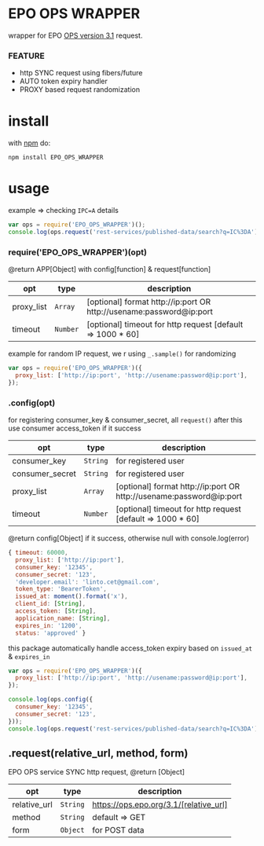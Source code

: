# EPO OPS WRAPPER
wrapper for EPO [OPS version 3.1](https://developers.epo.org) request.

### FEATURE
* http SYNC request using fibers/future
* AUTO token expiry handler
* PROXY based request randomization

# install
with [npm](https://www.npmjs.com/package/EPO_OPS_WRAPPER) do:

```
npm install EPO_OPS_WRAPPER
```

# usage
example => checking ```IPC=A``` details

```js
var ops = require('EPO_OPS_WRAPPER')();
console.log(ops.request('rest-services/published-data/search?q=IC%3DA'));
```

### require('EPO_OPS_WRAPPER')(opt)
@return APP[Object] with config[function] & request[function]

| opt | type | description |
| --- | --- | --- |
| proxy_list | <code>Array</code> | [optional] format http://ip:port OR http://usename:password@ip:port |
| timeout | <code>Number</code> | [optional] timeout for http request [default => 1000 * 60] |


example for random IP request, we r using ```_.sample()``` for randomizing


```js
var ops = require('EPO_OPS_WRAPPER')({
  proxy_list: ['http://ip:port', 'http://usename:password@ip:port'],
});
```

### .config(opt)
for registering consumer_key & consumer_secret, all ```request()``` after this use consumer access_token if it success

| opt | type | description |
| --- | --- | --- |
| consumer_key | <code>String</code> | for registered user |
| consumer_secret | <code>String</code> | for registered user |
| proxy_list | <code>Array</code> | [optional] format http://ip:port OR http://usename:password@ip:port |
| timeout | <code>Number</code> | [optional] timeout for http request [default => 1000 * 60] |


@return config[Object] if it success, otherwise null with console.log(error)


```js
{ timeout: 60000,
  proxy_list: ['http://ip:port'],
  consumer_key: '12345',
  consumer_secret: '123',
  'developer.email': 'linto.cet@gmail.com',
  token_type: 'BearerToken',
  issued_at: moment().format('x'),
  client_id: [String],
  access_token: [String],
  application_name: [String],
  expires_in: '1200',
  status: 'approved' }
```


this package automatically handle access_token expiry based on ```issued_at``` & ```expires_in```


```js
var ops = require('EPO_OPS_WRAPPER')({
  proxy_list: ['http://ip:port', 'http://usename:password@ip:port'],
});

console.log(ops.config({
  consumer_key: '12345',
  consumer_secret: '123',
}));
console.log(ops.request('rest-services/published-data/search?q=IC%3DA'));
```

## .request(relative_url, method, form)
EPO OPS service SYNC http request, @return [Object]

| opt | type | description |
| --- | --- | --- |
| relative_url | <code>String</code> | https://ops.epo.org/3.1/[relative_url] |
| method | <code>String</code> | default => GET |
| form | <code>Object</code> | for POST data |
